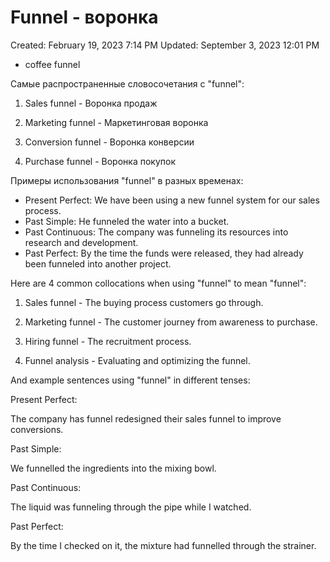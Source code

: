 # Funnel - воронка

Created: February 19, 2023 7:14 PM
Updated: September 3, 2023 12:01 PM

- coffee funnel

Самые распространенные словосочетания с "funnel":

1. Sales funnel - Воронка продаж

2. Marketing funnel - Маркетинговая воронка

3. Conversion funnel - Воронка конверсии

4. Purchase funnel - Воронка покупок

Примеры использования "funnel" в разных временах:

- Present Perfect: We have been using a new funnel system for our sales process.
- Past Simple: He funneled the water into a bucket.
- Past Continuous: The company was funneling its resources into research and development.
- Past Perfect: By the time the funds were released, they had already been funneled into another project.

Here are 4 common collocations when using "funnel" to mean "funnel":

1. Sales funnel - The buying process customers go through.

2. Marketing funnel - The customer journey from awareness to purchase.

3. Hiring funnel - The recruitment process.

4. Funnel analysis - Evaluating and optimizing the funnel.

And example sentences using "funnel" in different tenses:

Present Perfect:

The company has funnel redesigned their sales funnel to improve conversions.

Past Simple:

We funnelled the ingredients into the mixing bowl.

Past Continuous:

The liquid was funneling through the pipe while I watched.

Past Perfect:

By the time I checked on it, the mixture had funnelled through the strainer.